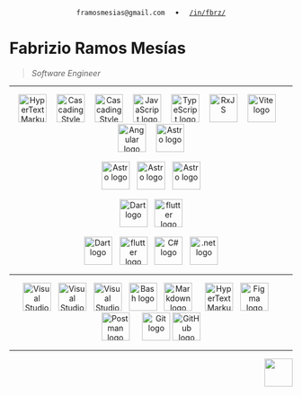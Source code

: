<div align="center">
<!-- <img src="https://media.giphy.com/media/xTk9ZOk8WmSKQpFg1W/giphy.gif" width="50" /> -->


`framosmesias@gmail.com`
<img width="10" />
•
<img width="10" />
[`/in/fbrz/`](https://www.linkedin.com/in/fbrz/)
<!--[[`lorem.lorem`]()](url)-->
</div>

# Fabrizio Ramos Mesías

>  *Software Engineer*


---
<p align="center">
  <img src="https://skillicons.dev/icons?i=html" height="50" alt="HyperText Markup Language logo" title="HTML" />
  <img width="10" />
  <img src="https://skillicons.dev/icons?i=css" height="50" alt="Cascading Style Sheets logo" title="CSS" />
  <img width="10" />
  <img src="https://skillicons.dev/icons?i=sass" height="50" alt="Cascading Style Sheets logo" title="SASS" />
  <img width="10" />
  <img src="https://skillicons.dev/icons?i=js" height="50" alt="JavaScript logo" title="JavaScript" />
  <img width="10" />
  <img src="https://skillicons.dev/icons?i=ts" height="50" alt="TypeScript logo" title="TypeScript" />
  <img width="10" />
  <img src="https://api.iconify.design/skill-icons:reactivex-dark.svg?color=%23ffffff" height="50" alt="RxJS" title="ngrx"  />
  <img width="10" />
  <img src="https://skillicons.dev/icons?i=vite" height="50" alt="Vite logo" title="Vite"  />
  <img width="10" />
  <img src="https://skillicons.dev/icons?i=angular" height="50" alt="Angular logo" title="Angular"  />
  <img width="10" />
  <img src="https://skillicons.dev/icons?i=astro" height="50" alt="Astro logo" title="Astro"  />
</p>

<p align="center">
  <img src="https://skillicons.dev/icons?i=mysql" height="50" alt="Astro logo" title="MySql"  />
  <img width="5" />
  <img src="https://skillicons.dev/icons?i=sqlite" height="50" alt="Astro logo" title="Sqlite"  />
  <img width="5" />
  <img src="https://skillicons.dev/icons?i=postgres" height="50" alt="Astro logo" title="Postgres"  />
</p>

<p align="center">
  <img src="https://skillicons.dev/icons?i=dart" height="50" alt="Dart logo" title="Dart" />
  <img width="5" />
  <img src="https://skillicons.dev/icons?i=flutter" height="50" alt="flutter logo" title="Flutter"  />
</p>
<p align="center">
  <img src="https://skillicons.dev/icons?i=java" height="50" alt="Dart logo" title="Java" />
  <img width="5" />
  <img src="https://skillicons.dev/icons?i=spring" height="50" alt="flutter logo" title="spring"  />
  <img width="5" />
  <img src="https://api.iconify.design/skill-icons:cs.svg?color=%23ffffff" height="50" alt="C# logo" title="C#"  />
  <img width="5" />
  <img src="https://api.iconify.design/skill-icons:dotnet.svg?color=%23ffffff" height="50" alt=".net logo" title=".net"  />
</p>



---
<p align="center">
  <img src="https://skillicons.dev/icons?i=vscode" height="50" alt="Visual Studio Code logo" title="Visual Studio Code"  />
  <img width="5" />
  <img src="https://api.iconify.design/logos:intellij-idea.svg?color=%23a349bc" height="50" alt="Visual Studio Code logo" title="Visual Studio Code"  />
  <img width="5" />  
  <img src="https://api.iconify.design/skill-icons:visualstudio-dark.svg?color=%23ffffff" height="50" alt="Visual Studio Code logo" title="Visual Studio Code"  />
  <img width="5" />  
  <img src="https://skillicons.dev/icons?i=bash" height="50" alt="Bash logo" title="Bash"  />
  <img width="5" />
  <img src="https://skillicons.dev/icons?i=md" height="50" alt="Markdown logo" title="Markdown" />
  <img width="15" />
  <img src="https://api.iconify.design/logos:notion-icon.svg" height="50" alt="HyperText Markup Language logo" title="Notion" />
  <img width="5" />
  <img src="https://skillicons.dev/icons?i=figma" height="50" alt="Figma logo" title="Figma" />
  <img width="15" />
  <img src="https://skillicons.dev/icons?i=postman" height="50" alt="Postman logo" title="Postman"  />
  <img width="15" />
  <img src="https://skillicons.dev/icons?i=git" height="50" alt="Git logo" title="Git"  />
  <img src="https://skillicons.dev/icons?i=github" height="50" alt="GitHub logo" title="GitHub"  />
</p>

---
<div align="end">
<img src="https://media.giphy.com/media/v1.Y2lkPTc5MGI3NjExcGZ3ejVqcXhyYzRnZmNxbHNmYmR5azkwM3g2aHFxZWs5b2NzM3NocSZlcD12MV9zdGlja2Vyc19zZWFyY2gmY3Q9dHM/hS42TuYYnANLFR9IRQ/giphy.gif" width="50" />
</div>


